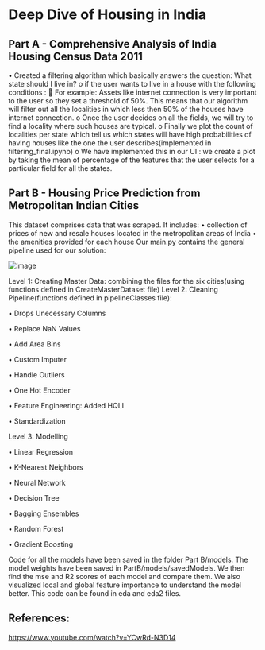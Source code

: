# Deep Dive of Housing in India 

## Part A - Comprehensive Analysis of India Housing Census Data 2011

•	Created a filtering algorithm which basically answers the question:
 What state should I live in?
o	if the user wants to live in a house with the following conditions :
	For example: Assets like internet connection is very important to the user so they set a threshold of 50%. This means that our algorithm will filter out all the localities in which less then 50% of the houses have internet connection.
o	Once the user decides on all the fields, we will try to find a locality where such houses are typical.
o	Finally we plot the count of localities per state which tell us which states will have high probabilities of having houses like the one the user describes(implemented in filtering_final.ipynb)
o	We have implemented this in our UI : we create a plot by taking the mean of percentage of the features that the user selects for a particular field for all the states.


## Part B - Housing Price Prediction from Metropolitan Indian Cities

This dataset comprises data that was scraped. It includes:
•	collection of prices of new and resale houses located in the metropolitan areas of India
•	the amenities provided for each house
Our main.py contains the general pipeline used for our solution:

![image](https://user-images.githubusercontent.com/62461730/163243136-c918b192-f0d3-4876-9e1d-696e965a40fd.png)

 
Level 1: Creating Master Data: combining the files for the six cities(using functions defined in CreateMasterDataset file)
Level 2: Cleaning Pipeline(functions defined in pipelineClasses file): 

•	Drops Unecessary Columns

•	Replace NaN Values

•	Add Area Bins

•	Custom Imputer

•	Handle Outliers

•	One Hot Encoder

•	Feature Engineering: Added HQLI

•	Standardization

Level 3: Modelling

•	Linear Regression

•	K-Nearest Neighbors

•	Neural Network

•	Decision Tree

•	Bagging Ensembles

•	Random Forest

•	Gradient Boosting

Code for all the models have been saved in the folder Part B/models. The model weights have been saved in PartB/models/savedModels.
We then find the mse and R2 scores of each model and compare them.
We also visualized local and global feature importance to understand the model better. This code can be found in eda and eda2 files.

## References:
https://www.youtube.com/watch?v=YCwRd-N3D14

